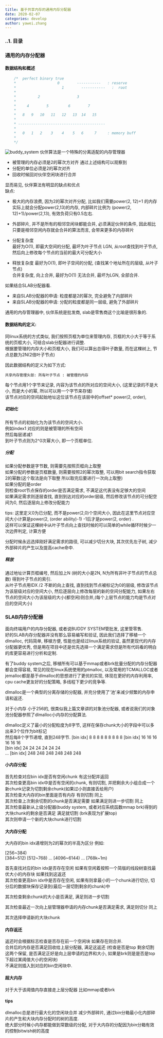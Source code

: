 ```yaml
---
title: 基于共享内存的通用内存分配器
date: 2020-02-07
categories: develop 
author: yawei.zhang 
---
```


### ..1. 目录  


### 通用的内存分配器
#### 数据结构和概述  
```C++
    /*  perfect binary true
    *                   0        -----------   : reserve
    *	                  1        -----------   :  root 
    *
    *          2                 3
    *
    *     4        5         6        7
    *
    *   8   9   10   11   12   13  14   15
    *
    * ----------------------------------------
    *
    *   0   1   2    3    4    5   6     7     : memory buff
    *
    */
```
![buddy_system](/images/buddy_system.gif)
伙伴算法是一个特殊的分离适配的内存管理器  
* 被管理的内存必须是2的幂次方对齐 通过上述结构可以观察到  
* 分配的单位必须是2的幂次对齐  
* 回收时候回对伙伴空闲块进行合并   

显而易见, 伙伴算法有明显的缺点和优点  
缺点:  
* 极大的内存浪费, 因为2的幂次对齐分配, 比如我们需要power(2, 12)+1 的内存 实际上就会分配power(2,13)的内存,  内部碎片比例为 (power(2, 12)+1)/power(2,13), 有效负荷只有0.5左右. 

* 外部碎片, 并不是所有的相邻空闲块都能合并, 必须满足伙伴的条件,  因此相比只要是相邻空闲内存就会合并的算法而言, 会带来更多的内存碎片   

* 分配复杂度  
  最好为O(1), 即最大空间的分配, 最坏为叶子节点 LGN, 从root查找到叶子节点, 然后向上修改每个节点的当前的最大可分配大小     
  

* 释放复杂度
  最好为O(1), 即叶子空间的分配, (查找某个地址所在的层级, 从叶子节点)  
  合并复杂度, 向上合并, 最好为O(1) 无法合并, 最坏为LGN, 全部合并.   

如果结合SLAB分配器看.
* 来自SLAB分配器的申请: 粒度都是2的幂次, 完全避免了内部碎片  
* 来自SLAB分配器的申请: 分配的粒度都是同一层级, 避免了外部碎片  

通用的内存管理器中, 伙伴系统是批发商, slab是零售商这个比喻是很形象的.  



#### 数据结构的定义:  

同linux系统的方式类似, 我们按照页框为单位来管理内存, 页框的大小大于等于系统的页框大小, 可结合slab分配器进行调整.  
根据要管理的内存大小和页框大小, 我们可以算出总得叶子数量,  而在这棵树上, 节点总数为2N(2倍叶子节点)   

因此数据结构的定义为如下方式:
```
共享内存管理头部: 所有叶子节点 : 被管理的内存
```

每个节点用1个字节来记录, 内容为该节点的所对应的空间大小, (这里记录的不是大小, 而是大小的幂, 所以可以用一个字节来存储)   
该节点对应的空间起始地址这位该节点在该层中的offset* power(2, order), 


##### 初始化  
所有节点的初始化为为该节点的空间大小.  
例如index1 对应的则是被管理的所有空间  
然后每层递减1  
到叶子节点则为2^0次幂大小, 即一个页框单位.  


##### 分配  
如果分配参数是字节数, 则需要先按照页框向上取整   
如果分配的参数是页框数量, 则需要按照2的幂次取整, 可以用bit search指令获取2的幂数(这个取法是向下取整 所以取完后要进行一次向上取整)   
如果分配的是order  
则检查root节点保存的order是否满足需求, 不满足这代表没有足够大的空间  
如果满足需求则逐层查找, 直到到达对应的order层级, 然后修改该节点的可分配空间为0, 然后逐层向上修改分配能力  

tips:
 这里定义0为已分配, 而不是power(2,0)个空间大小,  因此在这里节点对应空间大小计算是power(2, (order ability)-1)   -1后才是power(2, order) .   
 这样可以保证这棵树中从叶子节点向上查找时候的可以简单的while循环时候少一次边界判定, 计算方便   

分配时候永远选择刚好满足需求的路径, 可以减少切分大块, 其次优先左子树,  减少外部碎片的产生以及提高cache命中.  


 ##### 释放  
 通过地址计算页框编号, 然后加上N (树的大小是2N, N为所有非叶子节点的节点总数) 得到叶子节点的索引.  
 从叶子节点用IDX /2 不断的向上查找, 直到找到节点被标记为0的层级,  修改该节点为该层级对应的空间大小, 然后逐层向上修改每层的新的空间分配能力, 如果左右节点的空间大小为该层级的大小(都空闲)则合并,(每个上层节点的能力均是节点对应的空间大小)   


### SLAB内存分配器   
面向终端用户的内存分配器, 或者说BUDDY SYSTEM管批发, 这里管零售.    
好的SLAB内存分配器并没有那么容易编写和验证,  因此我们选择了移植一个dlmalloc, 代码简单, 移植方便, 性能也是经过linux系统的验证, 虽然更现代的内存分配器更优秀, 但是用在项目中还是优先选择一个满足需求但是所有代码看的明白的库更容易进行分析和定制.    

有了buddy system之后, 移植所有可以基于mmap或者brk批量分配的内存分配器都会变得容易, 常见的现在linux系统使用的ptmalloc, 以及常用的TCMALLOC或者jemalloc都是基于dlmalloc的思想进行了更优的实现, 体现在更好的内存利用率, cpu cache更友好的分配策略, 多线程下更少的竞争等.   

dlmalloc是一个典型的分离存储的分配器, 并充分使用了'池'来减少频繁的内存申请和返还.   

对于小内存 小于256的, 很类似我上篇文章讲的对象池分配器, 或者说我们的对象池分配器参照了dlmalloc小内存的分配算法.   

dlmalloc定义了最小的分配粒度为8字节, 这样在保存chunk大小的字段中可以多出来3个位作为bit标记   
然后每8个字节递增, 直到248字节. 
[bin idx] 8 8 8 8 8 8 8 8 8 
[bin idx] 16 16 16 16 16 16   
[bin idx] 24 24 24 24 24 24   
...
[bin idx] 248 248 248 248 248 248  



#### 小内存分配   
首先检查对应bin idx是否有空闲chunk 有这分配并返回   
其次检查更高bin idx中是否有空闲的chunk, 有则切割, 并把剩余大小组合成一个新chunk记录为切割剩余chunk(如果过小则直接丢给用户)  
其次检查大内存的bin里面是否有内存 有则切割 同上  
其次检查上次剩余切割的chunk是否满足需要 如果满足则进一步切割 同上  
其次检查最新从上级分配器(buddy system, 或者对应系统函数mmap brk)得到的大块chunk的剩余是否满足 满足就切割 (brk表现为扩展top)   
其次则申请一个新的大块chunk进行切割   




#### 大内存分配  
大内存的bin idx递增则为2的幂次的半高为区分  例如:  

[256~384)  
[384~512)
[512~768)
...
[4096~6144)
...
[768k~1m)  


首先查找对应的bin idx是否存在空闲
  如果有空闲着按照一个简版的线段树查找最优大小的内存块
  如果找到这返还  
其次检查更高bin idx中是否存在空闲, 如果有则拿最小的一个chunk进行切分, 切分后的数据块保存记录到(最后一层切割剩余的chunk)中   

其次检查剩余chunk的大小是否满足, 满足则进一步切割  

其次检查最近一次向上层管理器申请的内存chunk是否满足需求, 满足则切分 同上    

其次选择申请新的大块chunk


#### 内存返还  
返还时会根据标志检查是否存在前一个空闲块 如果存在则合并.  
合并后的内存是否满足回收给上层分配器, 满足这返还 (检查是否是top 剩余切割 这两个保留, 是否满足正好是向上层申请的边界和大小, 如果是brk则是是否是top下超过某阈值大小的空闲块)    
不满足则插入到对应的bin空闲块中.   


#### 超大内存  
对于大于该阈值内存直接走上层分配器  比如mmap或者brk  




#### tips     
dlmalloc总是进行最大化的空闲块合并 减少外部碎片,  通过bin分箱最小化内部碎片的产生和大块内存分配时的树的高度.  
绝大部分时候小内存都能做到常数级的分配, 对于大内存的分配因为bin分箱有效的控制bitwish树的高度  


